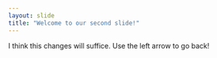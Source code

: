 ```yaml
---
layout: slide
title: "Welcome to our second slide!"
---
```

I think this changes will suffice.
Use the left arrow to go back!
